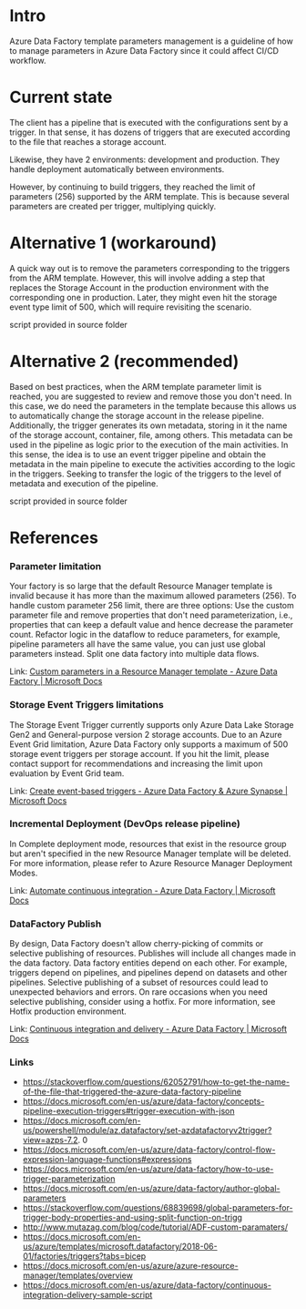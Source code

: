 # Intro
Azure Data Factory template parameters management is a guideline of how to manage parameters in Azure Data Factory since it could affect CI/CD workflow.

# Current state

The client has a pipeline that is executed with the configurations sent by a trigger. In that sense, it has dozens of triggers that are executed according to the file that reaches a storage account.

Likewise, they have 2 environments: development and production. They handle deployment automatically between environments.

However, by continuing to build triggers, they reached the limit of parameters (256) supported by the ARM template. This is because several parameters are created per trigger, multiplying quickly.

# Alternative 1 (workaround)

A quick way out is to remove the parameters corresponding to the triggers from the ARM template. However, this will involve adding a step that replaces the Storage Account in the production environment with the corresponding one in production. Later, they might even hit the storage event type limit of 500, which will require revisiting the scenario.

script provided in source folder

# Alternative 2 (recommended)

Based on best practices, when the ARM template parameter limit is reached, you are suggested to review and remove those you don't need. In this case, we do need the parameters in the template because this allows us to automatically change the storage account in the release pipeline.
Additionally, the trigger generates its own metadata, storing in it the name of the storage account, container, file, among others. This metadata can be used in the pipeline as logic prior to the execution of the main activities.
In this sense, the idea is to use an event trigger pipeline and obtain the metadata in the main pipeline to execute the activities according to the logic in the triggers. Seeking to transfer the logic of the triggers to the level of metadata and execution of the pipeline.

script provided in source folder

# References

### Parameter limitation
Your factory is so large that the default Resource Manager template is invalid because it has more than the maximum allowed parameters (256).
To handle custom parameter 256 limit, there are three options:
Use the custom parameter file and remove properties that don't need parameterization, i.e., properties that can keep a default value and hence decrease the parameter count.
Refactor logic in the dataflow to reduce parameters, for example, pipeline parameters all have the same value, you can just use global parameters instead.
Split one data factory into multiple data flows.

Link: [Custom parameters in a Resource Manager template - Azure Data Factory | Microsoft Docs](https://docs.microsoft.com/en-us/azure/data-factory/continuous-integration-delivery-resource-manager-custom-parameters)

### Storage Event Triggers limitations

The Storage Event Trigger currently supports only Azure Data Lake Storage Gen2 and General-purpose version 2 storage accounts. Due to an Azure Event Grid limitation, Azure Data Factory only supports a maximum of 500 storage event triggers per storage account. If you hit the limit, please contact support for recommendations and increasing the limit upon evaluation by Event Grid team.

Link: [Create event-based triggers - Azure Data Factory & Azure Synapse | Microsoft Docs](https://docs.microsoft.com/en-us/azure/data-factory/how-to-create-event-trigger?tabs=data-factory)

### Incremental Deployment (DevOps release pipeline)

In Complete deployment mode, resources that exist in the resource group but aren't specified in the new Resource Manager template will be deleted. For more information, please refer to Azure Resource Manager Deployment Modes.

Link: [Automate continuous integration - Azure Data Factory | Microsoft Docs](https://docs.microsoft.com/en-us/azure/data-factory/continuous-integration-delivery-automate-azure-pipelines#updating-active-triggers)

### DataFactory Publish

By design, Data Factory doesn't allow cherry-picking of commits or selective publishing of resources. Publishes will include all changes made in the data factory.
Data factory entities depend on each other. For example, triggers depend on pipelines, and pipelines depend on datasets and other pipelines. Selective publishing of a subset of resources could lead to unexpected behaviors and errors.
On rare occasions when you need selective publishing, consider using a hotfix. For more information, see Hotfix production environment.

Link: [Continuous integration and delivery - Azure Data Factory | Microsoft Docs](https://docs.microsoft.com/en-us/azure/data-factory/continuous-integration-delivery)

### Links
- https://stackoverflow.com/questions/62052791/how-to-get-the-name-of-the-file-that-triggered-the-azure-data-factory-pipeline 
- https://docs.microsoft.com/en-us/azure/data-factory/concepts-pipeline-execution-triggers#trigger-execution-with-json 
- https://docs.microsoft.com/en-us/powershell/module/az.datafactory/set-azdatafactoryv2trigger?view=azps-7.2. 0
- https://docs.microsoft.com/en-us/azure/data-factory/control-flow-expression-language-functions#expressions 
- https://docs.microsoft.com/en-us/azure/data-factory/how-to-use-trigger-parameterization 
- https://docs.microsoft.com/en-us/azure/data-factory/author-global-parameters 
- https://stackoverflow.com/questions/68839698/global-parameters-for-trigger-body-properties-and-using-split-function-on-trigg 
- http://www.mutazag.com/blog/code/tutorial/ADF-custom-paramaters/ 
- https://docs.microsoft.com/en-us/azure/templates/microsoft.datafactory/2018-06-01/factories/triggers?tabs=bicep 
- https://docs.microsoft.com/en-us/azure/azure-resource-manager/templates/overview
- https://docs.microsoft.com/en-us/azure/data-factory/continuous-integration-delivery-sample-script 
